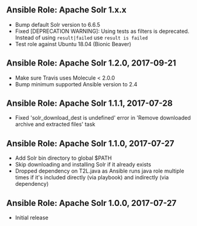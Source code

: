 ## Ansible Role: Apache Solr 1.x.x

- Bump default Solr version to 6.6.5
- Fixed [DEPRECATION WARNING]: Using tests as filters is deprecated. Instead of using `result|failed` use `result is failed`
- Test role against Ubuntu 18.04 (Bionic Beaver)

## Ansible Role: Apache Solr 1.2.0, 2017-09-21

- Make sure Travis uses Molecule < 2.0.0
- Bump minimum supported Ansible version to 2.4

## Ansible Role: Apache Solr 1.1.1, 2017-07-28

- Fixed 'solr_download_dest is undefined' error in 'Remove downloaded archive and extracted files' task

## Ansible Role: Apache Solr 1.1.0, 2017-07-27

- Add Solr bin directory to global $PATH
- Skip downloading and installing Solr if it already exists
- Dropped dependency on T2L.java as Ansible runs java role multiple times if it's included directly (via playbook) and indirectly (via dependency)

## Ansible Role: Apache Solr 1.0.0, 2017-07-27

- Initial release
